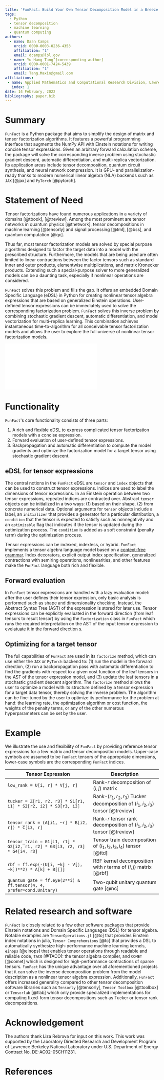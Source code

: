 ```yaml
---
title: 'FunFact: Build Your Own Tensor Decomposition Model in a Breeze'
tags:
  - Python
  - tensor decomposition
  - machine learning
  - quantum computing
authors:
  - name: Daan Camps
    orcid: 0000-0003-0236-4353
    affiliation: "1"
    email: dcamps@lbl.gov
  - name: Yu-Hang Tang^[corresponding author]
    orcid: 0000-0001-7424-5439
    affiliation: "1"
    email: Tang.Maxin@gmail.com
affiliations:
 - name: Applied Mathematics and Computational Research Division, Lawrence Berkeley National Laboratory, Berkeley, CA 94720, USA
   index: 1
date: 14 February, 2022
bibliography: paper.bib
---
```


# Summary

`FunFact` is a Python package that aims to simplify the design of matrix and tensor factorization algorithms. It features a powerful programming interface that augments the NumPy API with Einstein notations for writing concise tensor expressions. Given an arbitrary forward calculation scheme, the package will solve the corresponding inverse problem using stochastic gradient descent, automatic differentiation, and multi-replica vectorization. Its application areas include tensor decomposition, quantum circuit synthesis, and neural network compression. It is GPU- and parallelization-ready thanks to modern numerical linear algebra (NLA) backends such as `JAX` [@jax] and `PyTorch` [@pytorch].

# Statement of Need

Tensor factorizations have found numerous applications in a variety of domains [@tbook], [@treview]. Among the most prominent are tensor networks in quantum physics [@tnetwork], tensor decompositions in machine learning [@tensorly] and signal processing [@tml], [@bss], and quantum computation [@qc].

Thus far, most tensor factorization models are solved by special purpose algorithms designed to factor the target data into a model with the prescribed structure. Furthermore, the models that are being used are often limited to linear contractions between the factor tensors such as standard inner and outer products, elementwise multiplications, and matrix Kronecker products. Extending such a special-purpose solver to more generalized models can be a daunting task, especially if nonlinear operations are considered.

`FunFact` solves this problem and fills the gap. It offers an embedded Domain Specific Language (eDSL) in Python for creating nonlinear tensor algebra expressions that are based on generalized Einstein operations. User-defined tensor expressions can be immediately used to solve the corresponding factorization problem. `FunFact` solves this inverse problem by combining stochastic gradient descent, automatic differentiation, and model vectorization for multi-replica learning. This combination achieves instantaneous time-to-algorithm for all conceivable tensor factorization models and allows the user to explore the full universe of nonlinear tensor factorization models. 

![Tensor rank, Tucker, tensor network, and singular value decompositions are among the most popular factorization models that have found numerous applications. However, the popular models that are being studied in the literature only form a small subset of all possible tensor factorization models that can be constructed from generalized contractions, semiring operations, nonlinearities, and more. `FunFact` allows users to probe this vastly larger universe of models through an eDSL for tensor expressions. From the forward computation defined by a tensor expression, `FunFact` can solve the inverse factorization problem using a combination of techniques such as lazy evaluation, automatic differentiation, and stochastic gradient descent.](docs/assets/overview.pdf)

# Functionality

`FunFact`'s core functionality consists of three parts:

1.  A rich and flexible eDSL to express complicated tensor factorization models with a concise expression.
2.  Forward evaluation of user-defined tensor expressions.
3.  Backpropagation and automatic differentiation to compute the model gradients and optimize the factorization model for a target tensor using stochastic gradient descent.


## eDSL for tensor expressions

The central notions in the `FunFact` eDSL are `tensor` and `index` objects that can be used to construct tensor expressions.
Indices are used to label the dimensions of tensor expressions. In an Einstein operation between two tensor expressions, repeated indices are contracted over. Abstract `tensor` objects can be initialized in a two ways: (1) based on their shape, (2) from concrete numerical data.
Optional arguments for `tensor` objects include a label, an `initializer` that provides a generator for a particular distribution, a `condition` that the tensor is expected to satisfy such as nonnegativity and an `optimizable` flag that indicates if the tensor is updated during the optimization process. The `condition` is added as a soft constraint (penalty term) during the optimization process.

Tensor expressions can be indexed, indexless, or hybrid. `FunFact` implements a tensor algebra language model based on a [context-free grammar](https://funfact.readthedocs.io/en/latest/pages/user-guide/cfg/). Index decorators, explicit output index specification, generalized contractions with semiring operations, nonlinearities, and other features make the `FunFact` language both rich and flexible. 

## Forward evaluation

In `FunFact` tensor expressions are handled with a lazy evaluation model: after the user defines their tensor expression, only basic analysis is performed such as shape and dimensionality checking. Instead, the Abstract Syntax Tree (AST) of the expression is stored for later use. Tensor expressions can be explicitly evaluated in the forward direction (from leaf tensors to result tensor) by using the `Factorization` class in `FunFact` which runs the required interpretation on the AST of the input tensor expression to evelatuate it in the forward direction s.
 
## Optimizing for a target tensor

The full capabilities of `FunFact` are used in its `factorize` method, which can use either the `JAX` or `PyTorch` backend to: (1) run the model in the forward direction, (2) run a backpropagation pass with automatic differentiation to find the gradients with respect to a given cost function of the leaf tensors in the AST of the tensor expression model, and (3) update the leaf tensors in a stochastic gradient descent algorithm. The `factorize` method allows the user to optimize a model with its structure defined by a tensor expression for a target data tensor, thereby solving the inverse problem. The algorithm can be fine-tuned by the user to optimize its performance for the problem at hand: the learning rate, the optimization algorithm or cost function, the weights of the penalty terms, or any of the other numerous hyperparameters can be set by the user.

# Example

We illustrate the use and flexibility of `FunFact` by providing reference tensor expressions for a few matrix and tensor decomposition models. Upper-case symbols are assumed to be `FunFact` tensors of the appropriate dimensions, lower-case symbols are the corresponding `FunFact` indices.

| Tensor Expression | Description |
| ----------------- | ----------- |
| `low_rank = U[i, r] * V[j, r]` | Rank-$r$ decomposition of $(i, j)$ matrix |
| `tucker = Z[r1, r2, r3] * S1[r1, i1] * S2[r2, i2] * S3[r3, i3]` | Rank-$(r_1, r_2, r_3)$ Tucker decomposition of $(i_1, i_2, i_3)$ tensor [@treview] |
| `tensor_rank = (A[i1, ~r] * B[i2, r]) * C[i3, r]` | Rank-$r$ tensor rank decomposition of $(i_1, i_2, i_3)$ tensor [@treview] |
| `tensor_train = G1[i1, r1] * G2[i2, r1, r2] * G3[i3, r2, r3] * G4[i4, r3]` | Tensor train decomposition of $(i_1, i_2, i_3, i_4)$ tensor [@ttd] |
| `rbf = ff.exp(-(U[i, ~k] - V[j, ~k])**2) * A[k] + B[[]]` | RBF kernel decomposition with $r$ terms of $(i, j)$ matrix [@rbf] |
| `quantum_gate = ff.eye(2**i) & ff.tensor(4, 4, prefer=cond.Unitary)` | Two-qubit unitary quantum gate [@nc] |

# Related research and software

`FunFact` is closely related to a few other software packages that provide Einstein notations and Domain Specific Languages (DSL) for tensor algebra. Notable examples are `TensorOperations.jl` [@to] that provides Einstein index notations in julia, `Tensor Comprehensions` [@tc] that provides a DSL to automatically synthesize high-performance machine learning kernels, `einops` [@einops] that enables tensor operations through readable and reliable code, `TACO` [@TACO]: the tensor algebra compiler, and `COMET` [@comet] which is designed for high-performance contractions of sparse tensors. `FunFact` has the unique advantage over all aforementioned projects that it can solve the inverse decomposition problem from the model description as a nonlinear tensor algebra expression. Additionally, `FunFact` offers increased generality compared to other tensor decomposition software libraries such as `Tensorly` [@tensorly], `Tensor Toolbox` [@ttoolbox] or `Tensorlab` [@tlab] which only provide specialized implementations for computing fixed-form tensor decompositions such as Tucker or tensor rank decompositions.

# Acknowledgement

The authors thank Liza Rebrova for input on this work.
This work was supported by the Laboratory Directed Research and Development 
Program of Lawrence Berkeley National Laboratory under U.S. Department of 
Energy Contract No. DE-AC02-05CH11231.

# References

